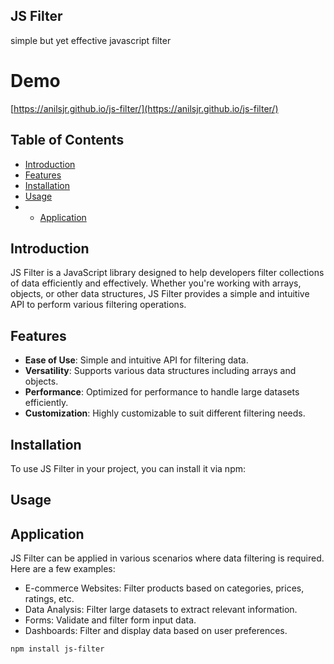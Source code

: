 ## JS Filter
simple but yet effective javascript filter

# Demo
[https://anilsjr.github.io/js-filter/](https://anilsjr.github.io/js-filter/)

## Table of Contents
- [Introduction](#introduction)
- [Features](#features)
- [Installation](#installation)
- [Usage](#usage)
- - [Application](#appication)


## Introduction
JS Filter is a JavaScript library designed to help developers filter collections of data efficiently and effectively. Whether you're working with arrays, objects, or other data structures, JS Filter provides a simple and intuitive API to perform various filtering operations.

## Features
- **Ease of Use**: Simple and intuitive API for filtering data.
- **Versatility**: Supports various data structures including arrays and objects.
- **Performance**: Optimized for performance to handle large datasets efficiently.
- **Customization**: Highly customizable to suit different filtering needs.

## Installation
To use JS Filter in your project, you can install it via npm:

## Usage

## Application
JS Filter can be applied in various scenarios where data filtering is required. Here are a few examples:
- E-commerce Websites: Filter products based on categories, prices, ratings, etc.
- Data Analysis: Filter large datasets to extract relevant information.
- Forms: Validate and filter form input data.
- Dashboards: Filter and display data based on user preferences.

```bash
npm install js-filter
